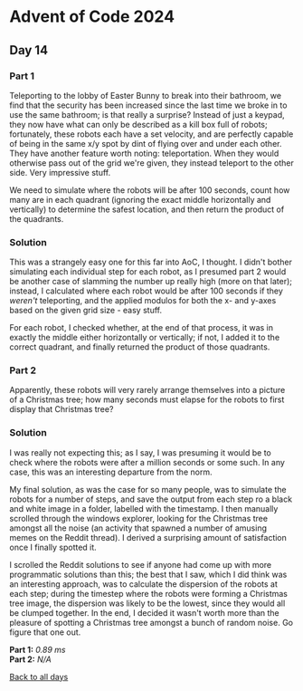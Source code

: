 # Advent of Code 2024
## Day 14
### Part 1
Teleporting to the lobby of Easter Bunny to break into their bathroom, we find that the security has been increased since the last time we broke in to use the same bathroom; is that really a surprise? Instead of just a keypad, they now have what can only be described as a kill box full of robots; fortunately, these robots each have a set velocity, and are perfectly capable of being in the same x/y spot by dint of flying over and under each other. They have another feature worth noting: teleportation. When they would otherwise pass out of the grid we're given, they instead teleport to the other side. Very impressive stuff.  

We need to simulate where the robots will be after 100 seconds, count how many are in each quadrant (ignoring the exact middle horizontally and vertically) to determine the safest location, and then return the product of the quadrants.
### Solution
This was a strangely easy one for this far into AoC, I thought. I didn't bother simulating each individual step for each robot, as I presumed part 2 would be another case of slamming the number up really high (more on that later); instead, I calculated where each robot would be after 100 seconds if they *weren't* teleporting, and the applied modulos for both the x- and y-axes based on the given grid size - easy stuff.  

For each robot, I checked whether, at the end of that process, it was in exactly the middle either horizontally or vertically; if not, I added it to the correct quadrant, and finally returned the product of those quadrants.
### Part 2
Apparently, these robots will very rarely arrange themselves into a picture of a Christmas tree; how many seconds must elapse for the robots to first display that Christmas tree?
### Solution
I was really not expecting this; as I say, I was presuming it would be to check where the robots were after a million seconds or some such. In any case, this was an interesting departure from the norm.  

My final solution, as was the case for so many people, was to simulate the robots for a number of steps, and save the output from each step ro a black and white image in a folder, labelled with the timestamp. I then manually scrolled through the windows explorer, looking for the Christmas tree amongst all the noise (an activity that spawned a number of amusing memes on the Reddit thread). I derived a surprising amount of satisfaction once I finally spotted it.  

I scrolled the Reddit solutions to see if anyone had come up with more programmatic solutions than this; the best that I saw, which I did think was an interesting approach, was to calculate the dispersion of the robots at each step; during the timestep where the robots were forming a Christmas tree image, the dispersion was likely to be the lowest, since they would all be clumped together. In the end, I decided it wasn't worth more than the pleasure of spotting a Christmas tree amongst a bunch of random noise. Go figure that one out.  

**Part 1:** *0.89 ms*  
**Part 2:** *N/A*  

[Back to all days](/2024)
